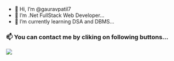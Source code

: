 - 👋 Hi, I’m @gauravpatil7
- 👀 I’m .Net FullStack Web Developer...
- 🌱 I’m currently learning DSA and DBMS...
### 📫 You can contact me by cliking on following buttons...
<img src="https://img.shields.io/badge/instagram-%23E4405F?style=plastic&logo=instagram&logoColor=white&labelColor=%23E4405F&color=%23E4405F" 
 href="https%3A%2F%2Fwww.instagram.com%2Fg_a_u_r_a_v_7_" >
